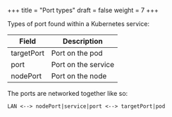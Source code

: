+++
title = "Port types"
draft = false
weight = 7
+++

Types of port found within a Kubernetes service:

<style>.table-nocaption table { width: 70%;  }</style>

<div class="ox-hugo-table table-nocaption">

| Field      | Description         |
|------------|---------------------|
| targetPort | Port on the pod     |
| port       | Port on the service |
| nodePort   | Port on the node    |

</div>

The ports are networked together like so:

```text
LAN <--> nodePort|service|port <--> targetPort|pod
```
